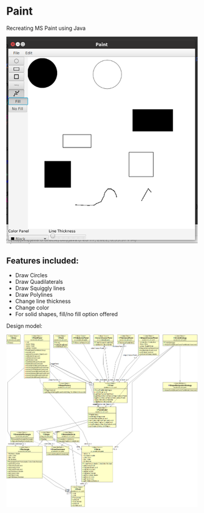 # Paint
Recreating MS Paint using Java


![Image](Screenshot.png)

## Features included:
* Draw Circles
* Draw Quadilaterals
* Draw Squiggly lines
* Draw Polylines
* Change line thickness
* Change color
* For solid shapes, fill/no fill option offered

Design model:

![Image](model.png)
